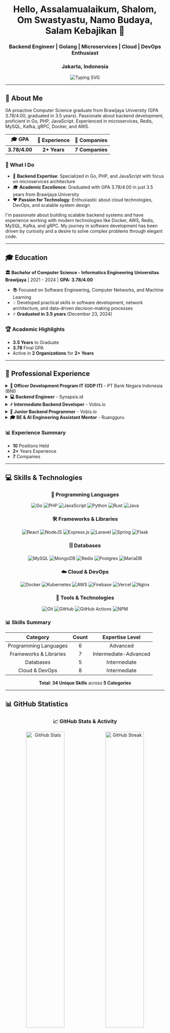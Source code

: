 <div align="center">

# Hello, Assalamualaikum, Shalom, Om Swastyastu, Namo Budaya, Salam Kebajikan 👋

### Backend Engineer | Golang | Microservices | Cloud | DevOps Enthusiast
### Jakarta, Indonesia

<img src="https://readme-typing-svg.herokuapp.com?font=Fira+Code&pause=1000&color=00D9FF&center=true&vCenter=true&width=435&lines=Backend+Engineer+%26+Problem+Solver;Golang+%7C+PHP+%7C+JavaScript;Microservices+Architecture;Cloud+%26+DevOps+Enthusiast" alt="Typing SVG" />

</div>

---

## 💫 About Me

<mcreference link="https://adityaariizkyy.com/" index="0">0</mcreference>A proactive Computer Science graduate from Brawijaya University (GPA 3.78/4.00, graduated in 3.5 years). Passionate about backend development, proficient in Go, PHP, JavaScript. Experienced in microservices, Redis, MySQL, Kafka, gRPC, Docker, and AWS.

<div align="center">

|   🎓 **GPA**   | 💼 **Experience** | 🏢 **Companies** |
| :-----------: | :--------------: | :-------------: |
| **3.78/4.00** |   **2+ Years**   | **7 Companies** |

</div>

### 🚀 What I Do

- 🔧 **Backend Expertise**: Specialized in Go, PHP, and JavaScript with focus on microservices architecture
- 🎓 **Academic Excellence**: Graduated with GPA 3.78/4.00 in just 3.5 years from Brawijaya University
- ❤️ **Passion for Technology**: Enthusiastic about cloud technologies, DevOps, and scalable system design

I'm passionate about building scalable backend systems and have experience working with modern technologies like Docker, AWS, Redis, MySQL, Kafka, and gRPC. My journey in software development has been driven by curiosity and a desire to solve complex problems through elegant code.

---

## 🎓 Education

**🏛️ Bachelor of Computer Science - Informatics Engineering**
**Universitas Brawijaya** | 2021 - 2024 | **GPA: 3.78/4.00**

- 📚 Focused on Software Engineering, Computer Networks, and Machine Learning
- 💡 Developed practical skills in software development, network architecture, and data-driven decision-making processes
- ⚡ **Graduated in 3.5 years** (December 23, 2024)

### 🏆 Academic Highlights
- **3.5 Years** to Graduate
- **3.78** Final GPA
- Active in **2 Organizations** for **2+ Years**

---

## 💼 Professional Experience

<details>
<summary><b>🏦 Officer Development Program IT (ODP IT)</b> - PT Bank Negara Indonesia (BNI)</summary>

**📅 Aug 2025 - Present** | **📍 Jakarta, Indonesia** | **💼 Full-time**

Participating in a comprehensive development program focusing on IT and banking operations.

</details>

<details>
<summary><b>💻 Backend Engineer</b> - Synapsis.id</summary>

**📅 Dec 2024 – Aug 2025** | **📍 Yogyakarta, Indonesia** | **📋 Contract**

Working on backend systems and microservices architecture.

</details>

<details>
<summary><b>⚡ Intermediate Backend Developer</b> - Vobis.io</summary>

**📅 Jul 2024 – Aug 2025** | **📍 Semarang, Indonesia (Remote)** | **💼 Full-time**

Developing and maintaining backend services with focus on scalability and performance.

</details>

<details>
<summary><b>🔧 Junior Backend Programmer</b> - Vobis.io</summary>

**📅 Oct 2023 – Jul 2024** | **📍 Semarang, Indonesia (Remote)** | **💼 Full-time**

Developed backend applications using Go and implemented microservices architecture.

</details>

<details>
<summary><b>🎓 BE & AI Engineering Assistant Mentor</b> - Ruangguru</summary>

**📅 Mar 2024 – Jun 2024** | **📍 Remote** | **⏰ Part-time**

Mentoring students in backend engineering and AI development practices.

</details>

### 📊 Experience Summary
- **10** Positions Held
- **2+** Years Experience
- **7** Companies

---

## 💻 Skills & Technologies

<div align="center">

### 🚀 Programming Languages
![Go](https://img.shields.io/badge/go-%2300ADD8.svg?style=for-the-badge&logo=go&logoColor=white)
![PHP](https://img.shields.io/badge/php-%23777BB4.svg?style=for-the-badge&logo=php&logoColor=white)
![JavaScript](https://img.shields.io/badge/javascript-%23323330.svg?style=for-the-badge&logo=javascript&logoColor=%23F7DF1E)
![Python](https://img.shields.io/badge/python-3670A0?style=for-the-badge&logo=python&logoColor=ffdd54)
![Rust](https://img.shields.io/badge/rust-%23000000.svg?style=for-the-badge&logo=rust&logoColor=white)
![Java](https://img.shields.io/badge/java-%23ED8B00.svg?style=for-the-badge&logo=java&logoColor=white)

### 🛠️ Frameworks & Libraries
![React](https://img.shields.io/badge/react-%2320232a.svg?style=for-the-badge&logo=react&logoColor=%2361DAFB)
![NodeJS](https://img.shields.io/badge/node.js-6DA55F?style=for-the-badge&logo=node.js&logoColor=white)
![Express.js](https://img.shields.io/badge/express.js-%23404d59.svg?style=for-the-badge&logo=express&logoColor=%2361DAFB)
![Laravel](https://img.shields.io/badge/laravel-%23FF2D20.svg?style=for-the-badge&logo=laravel&logoColor=white)
![Spring](https://img.shields.io/badge/spring-%236DB33F.svg?style=for-the-badge&logo=spring&logoColor=white)
![Flask](https://img.shields.io/badge/flask-%23000.svg?style=for-the-badge&logo=flask&logoColor=white)

### 🗄️ Databases
![MySQL](https://img.shields.io/badge/mysql-%2300f.svg?style=for-the-badge&logo=mysql&logoColor=white)
![MongoDB](https://img.shields.io/badge/MongoDB-%234ea94b.svg?style=for-the-badge&logo=mongodb&logoColor=white)
![Redis](https://img.shields.io/badge/redis-%23DD0031.svg?style=for-the-badge&logo=redis&logoColor=white)
![Postgres](https://img.shields.io/badge/postgres-%23316192.svg?style=for-the-badge&logo=postgresql&logoColor=white)
![MariaDB](https://img.shields.io/badge/MariaDB-003545?style=for-the-badge&logo=mariadb&logoColor=white)

### ☁️ Cloud & DevOps
![Docker](https://img.shields.io/badge/docker-%230db7ed.svg?style=for-the-badge&logo=docker&logoColor=white)
![Kubernetes](https://img.shields.io/badge/kubernetes-%23326ce5.svg?style=for-the-badge&logo=kubernetes&logoColor=white)
![AWS](https://img.shields.io/badge/AWS-%23FF9900.svg?style=for-the-badge&logo=amazon-aws&logoColor=white)
![Firebase](https://img.shields.io/badge/firebase-%23039BE5.svg?style=for-the-badge&logo=firebase)
![Vercel](https://img.shields.io/badge/vercel-%23000000.svg?style=for-the-badge&logo=vercel&logoColor=white)
![Nginx](https://img.shields.io/badge/nginx-%23009639.svg?style=for-the-badge&logo=nginx&logoColor=white)

### 🔧 Tools & Technologies
![Git](https://img.shields.io/badge/git-%23F05033.svg?style=for-the-badge&logo=git&logoColor=white)
![GitHub](https://img.shields.io/badge/github-%23121011.svg?style=for-the-badge&logo=github&logoColor=white)
![GitHub Actions](https://img.shields.io/badge/github%20actions-%232671E5.svg?style=for-the-badge&logo=githubactions&logoColor=white)
![NPM](https://img.shields.io/badge/NPM-%23000000.svg?style=for-the-badge&logo=npm&logoColor=white)

</div>

### 📊 Skills Summary
<div align="center">

|      **Category**      | **Count** |  **Expertise Level**  |
| :--------------------: | :-------: | :-------------------: |
| Programming Languages  |     6     |       Advanced        |
| Frameworks & Libraries |     7     | Intermediate-Advanced |
|       Databases        |     5     |     Intermediate      |
|     Cloud & DevOps     |     8     |     Intermediate      |

**Total: 34 Unique Skills** across **5 Categories**

</div>

---

## 📊 GitHub Statistics

<div align="center">

### 📈 GitHub Stats & Activity

<img width="49%" src="https://github-readme-stats.vercel.app/api?username=adityarizkyramadhan&show_icons=true&theme=tokyonight&hide_border=true&count_private=true" alt="GitHub Stats" />
<img width="49%" src="https://github-readme-streak-stats.herokuapp.com/?user=adityarizkyramadhan&theme=tokyonight&hide_border=true" alt="GitHub Streak" />

### 💻 Most Used Languages
<img width="60%" src="https://github-readme-stats.vercel.app/api/top-langs/?username=adityarizkyramadhan&layout=compact&theme=tokyonight&hide_border=true&langs_count=10" alt="Top Languages" />

### 📊 Detailed GitHub Activity
<img width="100%" src="https://github-profile-summary-cards.vercel.app/api/cards/profile-details?username=adityarizkyramadhan&theme=tokyonight" alt="Profile Details" />

### ⏰ Coding Activity
<img width="49%" src="https://github-profile-summary-cards.vercel.app/api/cards/most-commit-language?username=adityarizkyramadhan&theme=tokyonight" alt="Most Commit Language" />
<img width="49%" src="https://github-profile-summary-cards.vercel.app/api/cards/productive-time?username=adityarizkyramadhan&theme=tokyonight&utcOffset=7" alt="Productive Time" />

### 🏆 GitHub Achievements
<img width="100%" src="https://github-profile-trophy.vercel.app/?username=adityarizkyramadhan&theme=tokyonight&no-frame=true&no-bg=false&margin-w=4&row=2&column=4" alt="GitHub Trophies" />

### 📊 Contribution Graph
<img width="100%" src="https://github-readme-activity-graph.vercel.app/graph?username=adityarizkyramadhan&theme=tokyo-night&hide_border=true&area=true" alt="Contribution Graph" />

</div>

---

## 🚀 Featured Projects

<div align="center">

### 🔗 URL Shortener Service
**Free link shortener without ads**

[![Readme Card](https://github-readme-stats.vercel.app/api/pin/?username=clips-id&repo=.github&theme=tokyonight&hide_border=true)](https://github.com/clips-id)

**Technologies Used:**
![Go](https://img.shields.io/badge/Go-00ADD8?style=flat-square&logo=go&logoColor=white)
![JavaScript](https://img.shields.io/badge/JavaScript-F7DF1E?style=flat-square&logo=javascript&logoColor=black)
![MySQL](https://img.shields.io/badge/MySQL-4479A1?style=flat-square&logo=mysql&logoColor=white)
![Docker](https://img.shields.io/badge/Docker-2496ED?style=flat-square&logo=docker&logoColor=white)
![React](https://img.shields.io/badge/React-61DAFB?style=flat-square&logo=react&logoColor=black)

</div>

---

## 📬 Contact & Social Media

<div align="center">

### 🤝 Let's Connect!

**I'm always open to discussing new opportunities and interesting projects. Let's build something amazing together!**

[![Email](https://img.shields.io/badge/Email-D14836?style=for-the-badge&logo=gmail&logoColor=white)](mailto:adityarizky1020@gmail.com)
[![LinkedIn](https://img.shields.io/badge/LinkedIn-%230077B5.svg?style=for-the-badge&logo=linkedin&logoColor=white)](https://linkedin.com/in/adityaariizkyy)
[![GitHub](https://img.shields.io/badge/GitHub-%23121011.svg?style=for-the-badge&logo=github&logoColor=white)](https://github.com/adityarizkyramadhan)

### 🌐 Social Media
[![Instagram](https://img.shields.io/badge/Instagram-%23E4405F.svg?style=for-the-badge&logo=Instagram&logoColor=white)](https://instagram.com/adityaariizkyy)
[![TikTok](https://img.shields.io/badge/TikTok-%23000000.svg?style=for-the-badge&logo=TikTok&logoColor=white)](https://tiktok.com/@internalservererror.500)

</div>

---

## 🎯 Current Focus & Goals

<div align="center">

### 🔥 What I'm Working On

- 🏦 **Banking IT Systems** at PT Bank Negara Indonesia (BNI)
- 🚀 **Microservices Architecture** with Go and Docker
- ☁️ **Cloud-Native Applications** on AWS
- 📚 **Continuous Learning** in DevOps and System Design

### 🎯 2024 Goals
- ✅ Graduate with Honors (3.78 GPA) ✨
- ✅ Join Major Banking Institution
- 🔄 Master Kubernetes & Container Orchestration
- 🔄 Contribute to Open Source Projects
- 🔄 Build Scalable SaaS Applications

</div>

---

## 📈 GitHub Activity & Insights

<div align="center">

### 🔥 Streak & Contributions
![GitHub Activity Graph](https://github-readme-activity-graph.vercel.app/graph?username=adityarizkyramadhan&bg_color=1a1b27&color=70a5fd&line=70a5fd&point=bf91f3&area=true&hide_border=true)

### 📊 Weekly Development Breakdown
<!--START_SECTION:waka-->
<!--END_SECTION:waka-->

### 🏆 Achievement Highlights
- 🎓 **Computer Science Graduate** (3.78 GPA)
- 💼 **2+ Years** Backend Development Experience
- 🏢 **7 Companies** Professional Experience
- 🚀 **Microservices Expert** in Go & PHP
- ☁️ **Cloud Enthusiast** (AWS, Docker, K8s)

</div>

---

<div align="center">

### 💡 Fun Facts About Me

- 🌍 **Location**: Jakarta, Indonesia
- 🎓 **Alma Mater**: Universitas Brawijaya
- 💻 **First Language**: Go (fell in love with its simplicity)
- 🎯 **Career Goal**: Lead Backend Architect
- ☕ **Fuel**: Coffee and curiosity
- 🎮 **When Not Coding**: Exploring new technologies

---

### 📊 Profile Views & Visitors

![Profile Views](https://komarev.com/ghpvc/?username=adityarizkyramadhan&color=brightgreen&style=for-the-badge)
![GitHub followers](https://img.shields.io/github/followers/adityarizkyramadhan?style=for-the-badge&color=blue)
![GitHub User's stars](https://img.shields.io/github/stars/adityarizkyramadhan?style=for-the-badge&color=yellow)

---

*"Building scalable systems, one microservice at a time"* ⚡

**⭐ Star my repositories if you find them helpful!**

</div>
